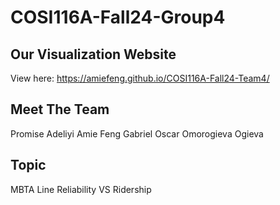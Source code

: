 # COSI116A-Fall24-Group4

## Our Visualization Website

View here: <https://amiefeng.github.io/COSI116A-Fall24-Team4/>

## Meet The Team

Promise Adeliyi
Amie Feng
Gabriel Oscar
Omorogieva Ogieva

## Topic
MBTA Line Reliability VS Ridership
